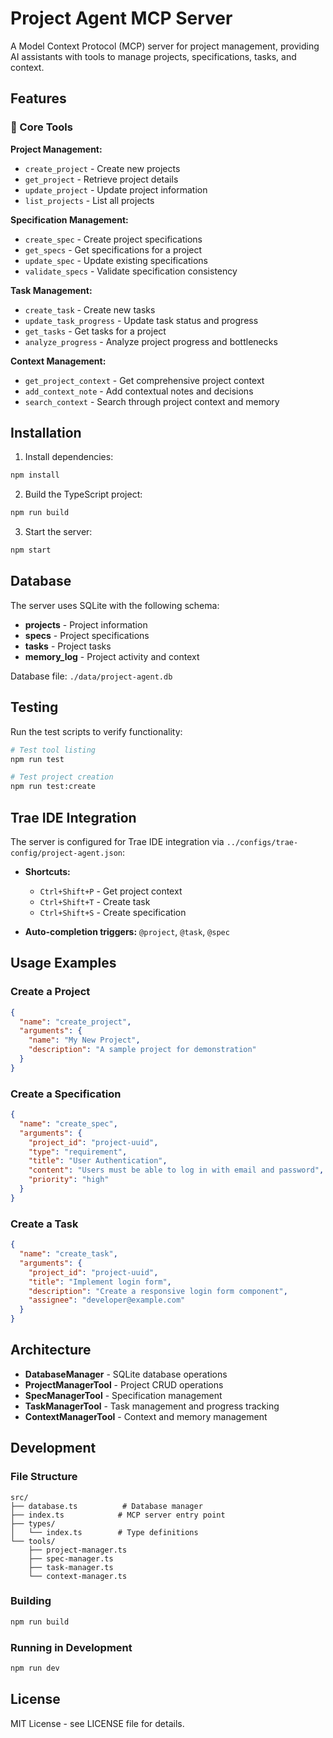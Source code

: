 # Project Agent MCP Server

A Model Context Protocol (MCP) server for project management, providing AI assistants with tools to manage projects, specifications, tasks, and context.

## Features

### 🚀 Core Tools

**Project Management:**

- `create_project` - Create new projects
- `get_project` - Retrieve project details
- `update_project` - Update project information
- `list_projects` - List all projects

**Specification Management:**

- `create_spec` - Create project specifications
- `get_specs` - Get specifications for a project
- `update_spec` - Update existing specifications
- `validate_specs` - Validate specification consistency

**Task Management:**

- `create_task` - Create new tasks
- `update_task_progress` - Update task status and progress
- `get_tasks` - Get tasks for a project
- `analyze_progress` - Analyze project progress and bottlenecks

**Context Management:**

- `get_project_context` - Get comprehensive project context
- `add_context_note` - Add contextual notes and decisions
- `search_context` - Search through project context and memory

## Installation

1. Install dependencies:

```bash
npm install
```

2. Build the TypeScript project:

```bash
npm run build
```

3. Start the server:

```bash
npm start
```

## Database

The server uses SQLite with the following schema:

- **projects** - Project information
- **specs** - Project specifications
- **tasks** - Project tasks
- **memory_log** - Project activity and context

Database file: `./data/project-agent.db`

## Testing

Run the test scripts to verify functionality:

```bash
# Test tool listing
npm run test

# Test project creation
npm run test:create
```

## Trae IDE Integration

The server is configured for Trae IDE integration via `../configs/trae-config/project-agent.json`:

- **Shortcuts:**
  - `Ctrl+Shift+P` - Get project context
  - `Ctrl+Shift+T` - Create task
  - `Ctrl+Shift+S` - Create specification

- **Auto-completion triggers:** `@project`, `@task`, `@spec`

## Usage Examples

### Create a Project

```json
{
  "name": "create_project",
  "arguments": {
    "name": "My New Project",
    "description": "A sample project for demonstration"
  }
}
```

### Create a Specification

```json
{
  "name": "create_spec",
  "arguments": {
    "project_id": "project-uuid",
    "type": "requirement",
    "title": "User Authentication",
    "content": "Users must be able to log in with email and password",
    "priority": "high"
  }
}
```

### Create a Task

```json
{
  "name": "create_task",
  "arguments": {
    "project_id": "project-uuid",
    "title": "Implement login form",
    "description": "Create a responsive login form component",
    "assignee": "developer@example.com"
  }
}
```

## Architecture

- **DatabaseManager** - SQLite database operations
- **ProjectManagerTool** - Project CRUD operations
- **SpecManagerTool** - Specification management
- **TaskManagerTool** - Task management and progress tracking
- **ContextManagerTool** - Context and memory management

## Development

### File Structure

```
src/
├── database.ts          # Database manager
├── index.ts            # MCP server entry point
├── types/
│   └── index.ts        # Type definitions
└── tools/
    ├── project-manager.ts
    ├── spec-manager.ts
    ├── task-manager.ts
    └── context-manager.ts
```

### Building

```bash
npm run build
```

### Running in Development

```bash
npm run dev
```

## License

MIT License - see LICENSE file for details.
